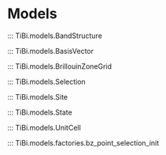 # Models

::: TiBi.models.BandStructure

::: TiBi.models.BasisVector

::: TiBi.models.BrillouinZoneGrid

::: TiBi.models.Selection

::: TiBi.models.Site

::: TiBi.models.State

::: TiBi.models.UnitCell

::: TiBi.models.factories.bz_point_selection_init